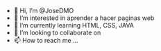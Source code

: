 - 👋 Hi, I’m @JoseDMO
- 👀 I’m interested in aprender a hacer paginas web
- 🌱 I’m currently learning HTML, CSS, JAVA
- 💞️ I’m looking to collaborate on 
- 📫 How to reach me ...

<!---
JoseDMO/JoseDMO is a ✨ special ✨ repository because its `README.md` (this file) appears on your GitHub profile.
You can click the Preview link to take a look at your changes.
--->
